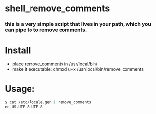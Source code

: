 # shell_remove_comments

### this is a very simple script that lives in your path, which you can pipe to to remove comments.

# Install
- place [remove_comments](remove_comments) in /usr/local/bin/
- make it executable: chmod u+x /usr/local/bin/remove_comments

# Usage:
```bash
$ cat /etc/locale.gen | remove_comments
en_US.UTF-8 UTF-8
```
